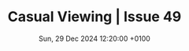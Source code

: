 ---
title: Casual Viewing | Issue 49
date: Sun, 29 Dec 2024 12:20:00 +0100
original_url: https://www.nplusonemag.com/issue-49/essays/casual-viewing/
tags:
- streaming
- culture
- movies
- enshittification
- capatilism
---